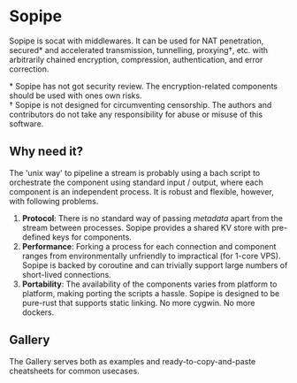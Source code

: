 Sopipe
======

Sopipe is socat with middlewares. It can be used for NAT penetration, secured* and accelerated transmission, tunnelling,
proxying†, etc. with arbitrarily chained encryption, compression, authentication, and error correction.

\* Sopipe has not got security review. The encryption-related components should be used with ones own risks. <br>
† Sopipe is not designed for circumventing censorship. The authors and contributors do not take any responsibility for
abuse or misuse of this software.

## Why need it?

The 'unix way' to pipeline a stream is probably using a bach script to orchestrate the component using standard input /
output, where each component is an independent process. It is robust and flexible, however, with following problems.

1. **Protocol**: There is no standard way of passing *metadata* apart from the stream between processes. Sopipe provides
   a shared KV store with pre-defined keys for components.
2. **Performance**: Forking a process for each connection and component ranges from environmentally unfriendly to
   impractical (for 1-core VPS). Sopipe is backed by coroutine and can trivially support large numbers of short-lived
   connections.
3. **Portability**: The availability of the components varies from platform to platform, making porting the scripts a
   hassle. Sopipe is designed to be pure-rust that supports static linking. No more cygwin. No more dockers.

## Gallery

The Gallery serves both as examples and ready-to-copy-and-paste cheatsheets for common usecases.
